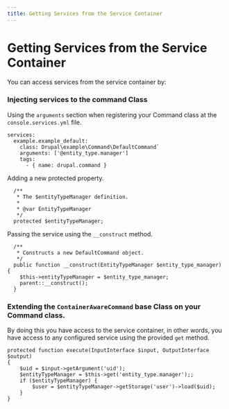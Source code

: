 ```yaml
---
title: Getting Services from the Service Container
---
```

# Getting Services from the Service Container

You can access services from the service container by:

### Injecting services to the command Class

Using the `arguments` section when registering your Command class at the `console.services.yml` file.
```
services:
  example.example_default:
    class: Drupal\example\Command\DefaultCommand`
    arguments: ['@entity_type.manager']
    tags:
      - { name: drupal.command }
```

Adding a new protected property.
```
  /**
   * The $entityTypeManager definition.
   *
   * @var EntityTypeManager
   */
  protected $entityTypeManager;
```

Passing the service using the `__construct` method.
```
  /**
   * Constructs a new DefaultCommand object.
   */
  public function __construct(EntityTypeManager $entity_type_manager) {
    $this->entityTypeManager = $entity_type_manager;
    parent::__construct();
  }
```

### Extending the `ContainerAwareCommand` base Class on your Command class.

By doing this you have access to the service container, in other words, you have access to any configured service using the provided `get` method.

```
protected function execute(InputInterface $input, OutputInterface $output)
{
    $uid = $input->getArgument('uid');
    $entityTypeManager = $this->get('entity_type.manager');;
    if ($entityTypeManager) {
        $user = $entityTypeManager->getStorage('user')->load($uid);
    }
}
```
